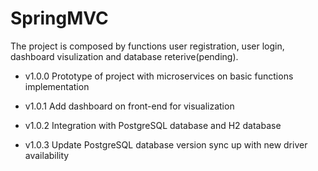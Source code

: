 # SpringMVC
The project is composed by functions user registration, user login, dashboard visulization and database reterive(pending).

* v1.0.0 Prototype of project with microservices on basic functions implementation

* v1.0.1 Add dashboard on front-end for visualization 

* v1.0.2 Integration with PostgreSQL database and H2 database

* v1.0.3 Update PostgreSQL database version sync up with new driver availability 

